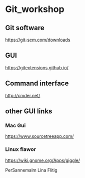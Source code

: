 # Git_workshop

## Git software
https://git-scm.com/downloads

## GUI
https://gitextensions.github.io/

## Command interface 
http://cmder.net/

## other GUI links
### Mac Gui
https://www.sourcetreeapp.com/

### Linux flawor
https://wiki.gnome.org/Apps/giggle/





PerSannemalm
Lina Flitig
